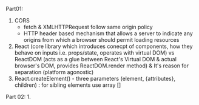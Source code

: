 Part01: 
  1. CORS 
     - fetch & XMLHTTPRequest follow same origin policy
     - HTTP header based mechanism that allows a server to indicate any origins from which a browser should permit loading resources
  2. React (core library which introduces conecpt of components, how they behave on inputs i.e. props/state, operates with virtual DOM)
     vs 
     ReactDOM (acts as a glue between React's Virtual DOM & actual browser's DOM, provides ReactDOM.render method)
     & 
     It's reason for separation (platform agonostic)
  3. React.createElement() - three parameters (element, {attributes}, children) : for sibling elements use array []

Part 02:
  1. 
